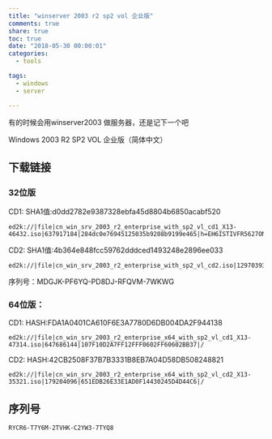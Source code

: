 ```yaml
---
title: "winserver 2003 r2 sp2 vol 企业版"
comments: true
share: true
toc: true
date: "2018-05-30 00:00:01"
categories:
  - tools

tags:
  - windows
  - server

---
```




有的时候会用winserver2003 做服务器，还是记下一个吧

<!--more-->

  

Windows 2003 R2 SP2 VOL 企业版（简体中文）
## 下载链接

### 32位版

CD1:
SHA1值:d0dd2782e9387328ebfa45d8804b6850acabf520

    ed2k://|file|cn_win_srv_2003_r2_enterprise_with_sp2_vl_cd1_X13-46432.iso|637917184|284dc0e76945125035b9208b9199e465|h=EH6ISTIVFR5627ONBBNBKELX4VYGJPAW|/

CD2:
SHA1值:4b364e848fcc59762dddced1493248e2896ee033

    ed2k://|file|cn_win_srv_2003_r2_enterprise_with_sp2_vl_cd2.iso|129703936|512c89a5839ffc8a3f3124acb9e9cb75|h=TJQXAYJUDXXM7E5X64KQBL56OUKTLU5E|

序列号：MDGJK-PF6YQ-PD8DJ-RFQVM-7WKWG

### 64位版：
CD1:
HASH:FDA1A0401CA610F6E3A7780D6DB004DA2F944138

    ed2k://|file|cn_win_srv_2003_r2_enterprise_x64_with_sp2_vl_cd1_X13-47314.iso|647686144|107F10D2A7FF12FFF0602FF60602BB37|/

CD2:
HASH:42CB2508F37B7B3331B8EB7A04D58DB508248821

    ed2k://|file|cn_win_srv_2003_r2_enterprise_x64_with_sp2_vl_cd2_X13-35321.iso|179204096|651EDB26E33E1AD0F14430245D4D44C6|/


## 序列号

    RYCR6-T7Y6M-2TVHK-C2YW3-7TYQ8

